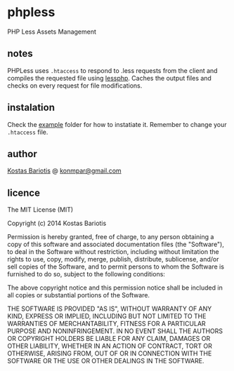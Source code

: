 phpless
=======

PHP Less Assets Management

notes
------

PHPLess uses `.htaccess` to respond to .less requests from the client
and compiles the requested file using [lessphp](http://github.com/leafo/lessphp).
Caches the output files and checks on every request for file modifications.

instalation
------

Check the [example](https://github.com/stakisko/phpless/tree/master/example)
folder for how to instatiate it. Remember to change your `.htaccess` file.

author
------

[Kostas Bariotis](http://twitter.com/kbariotis) @ konmpar@gmail.com

licence
------

The MIT License (MIT)

Copyright (c) 2014 Kostas Bariotis

Permission is hereby granted, free of charge, to any person obtaining a copy of
this software and associated documentation files (the "Software"), to deal in
the Software without restriction, including without limitation the rights to
use, copy, modify, merge, publish, distribute, sublicense, and/or sell copies of
the Software, and to permit persons to whom the Software is furnished to do so,
subject to the following conditions:

The above copyright notice and this permission notice shall be included in all
copies or substantial portions of the Software.

THE SOFTWARE IS PROVIDED "AS IS", WITHOUT WARRANTY OF ANY KIND, EXPRESS OR
IMPLIED, INCLUDING BUT NOT LIMITED TO THE WARRANTIES OF MERCHANTABILITY, FITNESS
FOR A PARTICULAR PURPOSE AND NONINFRINGEMENT. IN NO EVENT SHALL THE AUTHORS OR
COPYRIGHT HOLDERS BE LIABLE FOR ANY CLAIM, DAMAGES OR OTHER LIABILITY, WHETHER
IN AN ACTION OF CONTRACT, TORT OR OTHERWISE, ARISING FROM, OUT OF OR IN
CONNECTION WITH THE SOFTWARE OR THE USE OR OTHER DEALINGS IN THE SOFTWARE.
